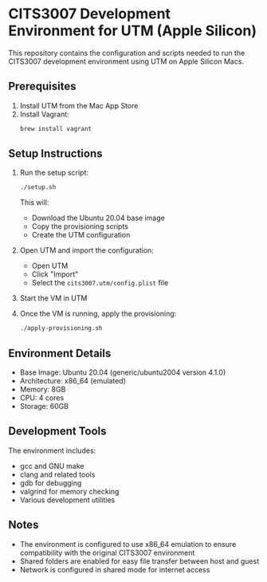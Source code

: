 # CITS3007 Development Environment for UTM (Apple Silicon)

This repository contains the configuration and scripts needed to run the CITS3007 development environment using UTM on Apple Silicon Macs.

## Prerequisites

1. Install UTM from the Mac App Store
2. Install Vagrant:
   ```bash
   brew install vagrant
   ```

## Setup Instructions

1. Run the setup script:
   ```bash
   ./setup.sh
   ```
   This will:
   - Download the Ubuntu 20.04 base image
   - Copy the provisioning scripts
   - Create the UTM configuration

2. Open UTM and import the configuration:
   - Open UTM
   - Click "Import"
   - Select the `cits3007.utm/config.plist` file

3. Start the VM in UTM

4. Once the VM is running, apply the provisioning:
   ```bash
   ./apply-provisioning.sh
   ```

## Environment Details

- Base Image: Ubuntu 20.04 (generic/ubuntu2004 version 4.1.0)
- Architecture: x86_64 (emulated)
- Memory: 8GB
- CPU: 4 cores
- Storage: 60GB

## Development Tools

The environment includes:
- gcc and GNU make
- clang and related tools
- gdb for debugging
- valgrind for memory checking
- Various development utilities

## Notes

- The environment is configured to use x86_64 emulation to ensure compatibility with the original CITS3007 environment
- Shared folders are enabled for easy file transfer between host and guest
- Network is configured in shared mode for internet access
